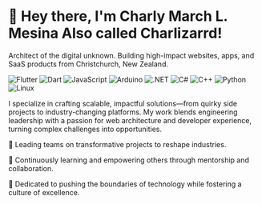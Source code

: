# 👋 Hey there, I'm Charly March L. Mesina Also called Charlizarrd!
Architect of the digital unknown. Building high-impact websites, apps, and SaaS products from Christchurch, New Zealand.

![Flutter](https://img.shields.io/badge/Flutter-informational?style=flat&logo=laravel&color=FF2D20)
![Dart](https://img.shields.io/badge/Dart-Dart-informational?style=flat&logo=php&color=777BB4)
![JavaScript](https://img.shields.io/badge/Code-JavaScript-informational?style=flat&logo=javascript&color=F7DF1E)
![Arduino](https://img.shields.io/badge/Arduino-Arduino-61DAFB?logo=react&logoColor=white)
![.NET](https://img.shields.io/badge/Library-NET-35495E?logo=vuedotjs&logoColor=4FC08D)
![C#](https://img.shields.io/badge/Framework-C#-informational?style=flat&logo=next.js&color=000000)
![C++](https://img.shields.io/badge/Deployment-C++-informational?style=flat&logo=vercel&color=000000)
![Python](https://img.shields.io/badge/Cloud-Python-informational?style=flat&logo=amazon-aws&color=232F3E)
![Linux](https://img.shields.io/badge/System-Linux-informational?style=flat&logo=linux&color=FCC624)

I specialize in crafting scalable, impactful solutions—from quirky side projects to industry-changing platforms. My work blends engineering leadership with a passion for web architecture and developer experience, turning complex challenges into opportunities.

🔭 Leading teams on transformative projects to reshape industries.

🌱 Continuously learning and empowering others through mentorship and collaboration.

🚀 Dedicated to pushing the boundaries of technology while fostering a culture of excellence.
